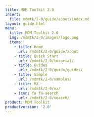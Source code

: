 ```yaml
---
title: MDM Toolkit 2.0
insert:
  file: mdmtk/2-0/guide/about/index.md
layout: guide.html
menu:
  title: MDM Toolkit 2.0
  img: /mdmtk/2-0/images/logo.png
  items:
    - title: Home
      url: /mdmtk/2-0/guide/about
    - title: Quick Start
      url: /mdmtk/2-0/tutorial/
    - title: Guides
      url: /mdmtk/2-0/guide/guides/
    - title: Sample
      url: /mdmtk/2-0/samples/
    - title: MX
      url: /mdmtk/2-0/mx/
    - icon: fa fa-search
      url: /mdmtk/2-0/search/
product: MDM Toolkit
productversion: '2.0'
---
```














